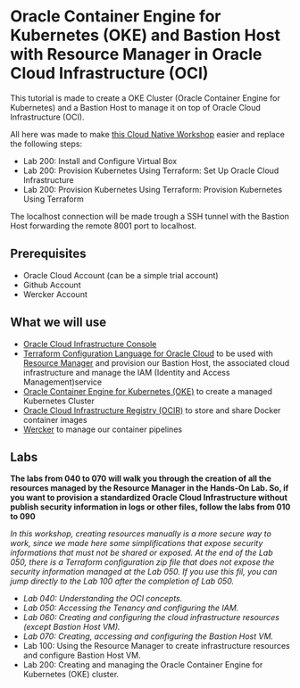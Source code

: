 # Oracle Container Engine for Kubernetes (OKE) and Bastion Host with Resource Manager in Oracle Cloud Infrastructure (OCI)

This tutorial is made to create a OKE Cluster (Oracle Container Engine for Kubernetes) and a Bastion Host to manage it on top of Oracle Cloud Infrastructure (OCI).

All here was made to make [this Cloud Native Workshop](https://oracle.github.io/learning-library/workshops/container-native-development/?version=Virtual+Box&page=LabGuide100.md) easier and replace the following steps:

* Lab 200: Install and Configure Virtual Box
* Lab 200: Provision Kubernetes Using Terraform: Set Up Oracle Cloud Infrastructure
* Lab 200: Provision Kubernetes Using Terraform: Provision Kubernetes Using Terraform

The localhost connection will be made trough a SSH tunnel with the Bastion Host forwarding the remote 8001 port to localhost.

## Prerequisites

* Oracle Cloud Account (can be a simple trial account)
* Github Account
* Wercker Account

## What we will use

* [Oracle Cloud Infrastructure Console](https://console.us-ashburn-1.oraclecloud.com/)
* [Terraform Configuration Language for Oracle Cloud](https://www.terraform.io/docs/providers/oci/index.html) to be used with [Resource Manager](https://docs.cloud.oracle.com/iaas/Content/ResourceManager/Concepts/resourcemanager.htm) and provision our Bastion Host, the associated cloud infrastructure and manage the IAM (Identity and Access Management)service
* [Oracle Container Engine for Kubernetes (OKE)](https://docs.cloud.oracle.com/iaas/Content/ContEng/Concepts/contengoverview.htm) to create a managed Kubernetes Cluster
* [Oracle Cloud Infrastructure Registry (OCIR)](https://docs.cloud.oracle.com/iaas/Content/Registry/Concepts/registryoverview.htm) to store and share Docker container images
* [Wercker](https://app.wercker.com/) to manage our container pipelines

## Labs

**The labs from 040 to 070 will walk you through the creation of all the resources managed by the Resource Manager in the Hands-On Lab. So, if you want to provision a standardized Oracle Cloud Infrastructure without publish security information in logs or other files, follow the labs from 010 to 090**

*In this workshop, creating resources manually is a more secure way to work, since we made here some simplifications that expose security informations that must not be shared or exposed. At the end of the Lab 050, there is a Terraform configuration zip file that does not expose the security information managed at the Lab 050. If you use this fil, you can jump directly to the Lab 100 after the completion of Lab 050.*

* *Lab 040: Understanding the OCI concepts.*
* *Lab 050: Accessing the Tenancy and configuring the IAM.*
* *Lab 060: Creating and configuring the cloud infrastructure resources (except Bastion Host VM).*
* *Lab 070: Creating, accessing and configuring the Bastion Host VM.*
* Lab 100: Using the Resource Manager to create infrastructure resources and configure Bastion Host VM.
* Lab 200: Creating and managing the Oracle Container Engine for Kubernetes (OKE) cluster.
